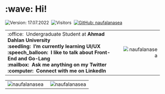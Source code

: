 <h1 align="left" id="macropower-title">:wave: Hi!</h1>

![Version: 17.07.2022](https://img.shields.io/badge/version-25.12.2022-informational)&nbsp;
![Visitors](https://visitor-badge.glitch.me/badge?page_id=naufalanasea)&nbsp;
[![GitHub: naufalanasea](https://img.shields.io/github/followers/naufalanasea?label=follow&style=social)](https://github.com/naufalanasea)&nbsp;


<table>
<tr>
<td align="left">
 :office: &nbsp;Undergraduate Student at <b>Ahmad Dahlan University<b>
<br> :seedling: &nbsp;I’m currently learning <b>UI/UX<b>
<br> :speech_balloon: &nbsp;I like to talk about <b>Front-End<b> and <b>Go-Lang<b>
<br> :mailbox: &nbsp;Ask me anything on my <b>Twitter<b>
<br> :computer: &nbsp;Connect with me on <b>LinkedIn<b>
</td>
<td align="right">
<a href="#naufalanasea-title">
  <img src="https://github-readme-stats.vercel.app/api?username=naufalanasea&show_icons=true&theme=react&border_color=61dafb&hide_border=true" alt="naufalanasea" align="right"/>
</a>
</td>
</tr>
</table>

<table>
  <tr>
    <td align="left">
   <a href="#naufalanasea-title">
      <img src="https://github-readme-stats.vercel.app/api/top-langs/?username=naufalanasea&hide=c%23,powershell,Mathematica,Ruby,Objective-C,Objective-C%2b%2b,Cuda&title_color=61dafb&text_color=ffffff&icon_color=61dafb&bg_color=20232a&langs_count=8&layout=compact&border_color=61dafb&hide_border=true" alt="naufalanasea" align="left"/>
    </a>
    </td>
    <td align="right">
    <a href="#naufalanasea-title">
      <img src="https://github-readme-streak-stats.herokuapp.com/?user=naufalanasea&theme=react&border=61dafb&hide_border=true" alt="naufalanasea" align="right"/>
    </a>
    </td>
  </tr>
</table>


